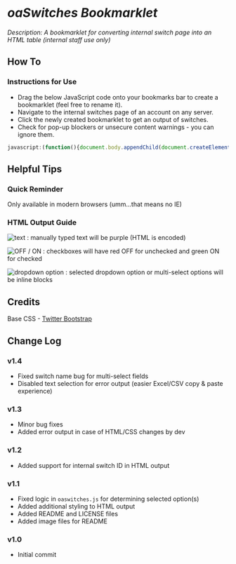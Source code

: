 # _oaSwitches Bookmarklet_

_Description: A bookmarklet for converting internal switch page into an HTML table (internal staff use only)_

## How To

### Instructions for Use
* Drag the below JavaScript code onto your bookmarks bar to create a bookmarklet (feel free to rename it).
* Navigate to the internal switches page of an account on any server.
* Click the newly created bookmarklet to get an output of switches.
* Check for pop-up blockers or unsecure content warnings - you can ignore them.

```javascript
javascript:(function(){document.body.appendChild(document.createElement("script")).src="https://raw.github.com/23maverick23/oaswitches/master/oaswitches.js";})();
```

## Helpful Tips

### Quick Reminder
Only available in modern browsers (umm...that means no IE)

### HTML Output Guide

![text](https://raw.github.com/23maverick23/oaswitches/master/img/text.png) : manually typed text will be purple (HTML is encoded)

![OFF / ON](https://raw.github.com/23maverick23/oaswitches/master/img/off_on.png) : checkboxes will have red OFF for unchecked and green ON for checked

![dropdown option](https://raw.github.com/23maverick23/oaswitches/master/img/dropdown_option.png) : selected dropdown option or multi-select options will be inline blocks

## Credits
Base CSS - [Twitter Bootstrap](https://github.com/twitter/bootstrap)

## Change Log

### v1.4
* Fixed switch name bug for multi-select fields
* Disabled text selection for error output (easier Excel/CSV copy & paste experience)

### v1.3
* Minor bug fixes
* Added error output in case of HTML/CSS changes by dev

### v1.2
* Added support for internal switch ID in HTML output

### v1.1
* Fixed logic in `oaswitches.js` for determining selected option(s)
* Added additional styling to HTML output
* Added README and LICENSE files
* Added image files for README

### v1.0
* Initial commit
